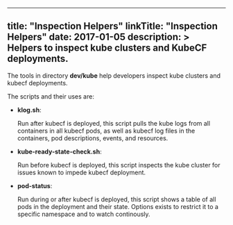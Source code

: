   
---
title: "Inspection Helpers"
linkTitle: "Inspection Helpers"
date: 2017-01-05
description: >
   Helpers to inspect kube clusters and KubeCF deployments.
---

The tools in directory __dev/kube__ help developers inspect kube
clusters and kubecf deployments.

The scripts and their uses are:

  - __klog.sh__:

    Run after kubecf is deployed, this script pulls the kube logs from
    all containers in all kubecf pods, as well as kubecf log files in
    the containers, pod descriptions, events, and resources.

  - __kube-ready-state-check.sh__:

    Run before kubecf is deployed, this script inspects the kube
    cluster for issues known to impede kubecf deployment.

  - __pod-status__:

    Run during or after kubecf is deployed, this script shows a table
    of all pods in the deployment and their state. Options exists to
    restrict it to a specific namespace and to watch continously.

